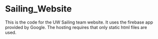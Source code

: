 # Sailing_Website
This is the code for the UW Sailing team website. It uses the firebase app provided by Google.
The hosting requires that only static html files are used.
